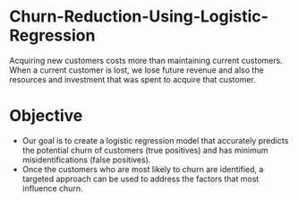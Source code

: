 # Churn-Reduction-Using-Logistic-Regression
Acquiring new customers costs more than maintaining current customers. When a current
customer is lost, we lose future revenue and also the resources and investment that was
spent to acquire that customer.
# Objective
* Our goal is to create a logistic regression model that accurately predicts the potential churn of
customers (true positives) and has minimum misidentifications (false positives).
* Once the customers who are most likely to churn are identified, a targeted approach can be used
to address the factors that most influence churn.
